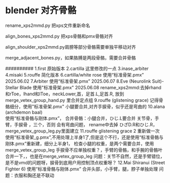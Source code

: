 # blender 对齐骨骼

rename_xps2mmd.py 把xps文件重新命名

align_bones_xps2mmd.py 把xps骨骼和pmx骨骼对齐

align_shoulder_xps2mmd.py肩膀等部分骨骼需要单独平移动对齐

merge_adjacent_bones.py，如果胳膊是两段骨骼，需要合并骨骼

##########
1.first 原始版本
2.cartilla  这里修改的一点
3.inase_arbiter
4.misaki
5.rouffe   简化版本
6.cartilla/white rose 使用“标准骨架.pmx” 2025.06.02
7.Arbiter  使用“标准骨架.pmx” 2025.06.07
8.Eve (Neurolink Suit)- Stellar Blade  使用"标准骨架.pmx" 2025.06.08
	rename_xps2mmd:去掉rhand和rToe，lhand和lToe，neckLower,首，足首.L,足首.R, 放到merge_vetex_group_hand.py 里合并定点组
9.rouffe (glistening grace)  	记得骨骼细分，使用"标准骨架.pmx"  小腿要合并,对齐手捩骨，似乎还是弯曲的
10.alana (archdemon baal)    
	使用“标准骨骼与刚体.pmx”，
	合并骨骼：小腿合并，ひじ.L要合并 关节骨，手臂，手捩骨 ，三个，否则 会有弯曲问题，
	rename中去掉 ひざD.R和ひじ.R，merge_vetex_group_leg.py里面建立
11.rouffe glistening grace 2 重新做一次 
	使用“标准骨架_g.pmx”,不用处理上半身1了,但是这个不行，还是使用“标准骨骼与刚体.pmx”重新建，细分上半身1，
	检查小腿的权重，是两个需要合并，使用 merge_vetex_group_leg 
	手捩骨不应单独权重？，手臂的骨骼，和手腕的骨骼叶合并一下，，也是在merge_vetex_group_leg
	问题：关节不自然，还是手臂错位，是不是vmd的问题呀，捩骨到底用户用控制顶点权重呀？
12.Mai Shiranui (Street Fighter 6)
	使用“标准骨骼与刚体.pmx”
	合并头部，小手臂，腿，脖子单独处理
	问题：衣服和胸还是不联动
	


